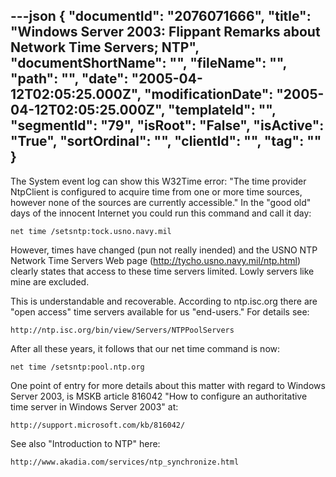 ---json
{
  "documentId": "2076071666",
  "title": "Windows Server 2003: Flippant Remarks about Network Time Servers; NTP",
  "documentShortName": "",
  "fileName": "",
  "path": "",
  "date": "2005-04-12T02:05:25.000Z",
  "modificationDate": "2005-04-12T02:05:25.000Z",
  "templateId": "",
  "segmentId": "79",
  "isRoot": "False",
  "isActive": "True",
  "sortOrdinal": "",
  "clientId": "",
  "tag": ""
}
---

The System event log can show this W32Time error: &quot;The time provider NtpClient is configured to acquire time from one or more time sources, however none of the sources are currently accessible.&quot; In the &quot;good old&quot; days of the innocent Internet you could run this command and call it day:

    net time /setsntp:tock.usno.navy.mil

However, times have changed (pun not really inended) and the USNO NTP Network Time Servers Web page (http://tycho.usno.navy.mil/ntp.html) clearly states that access to these time servers limited. Lowly servers like mine are excluded.

This is understandable and recoverable. According to ntp.isc.org there are &quot;open access&quot; time servers available for us &quot;end-users.&quot; For details see:

    http://ntp.isc.org/bin/view/Servers/NTPPoolServers

After all these years, it follows that our net time command is now:

    net time /setsntp:pool.ntp.org

One point of entry for more details about this matter with regard to Windows Server 2003, is MSKB article 816042 &quot;How to configure an authoritative time server in Windows Server 2003&quot; at:

    http://support.microsoft.com/kb/816042/

See also &quot;Introduction to NTP&quot; here:

    http://www.akadia.com/services/ntp_synchronize.html
